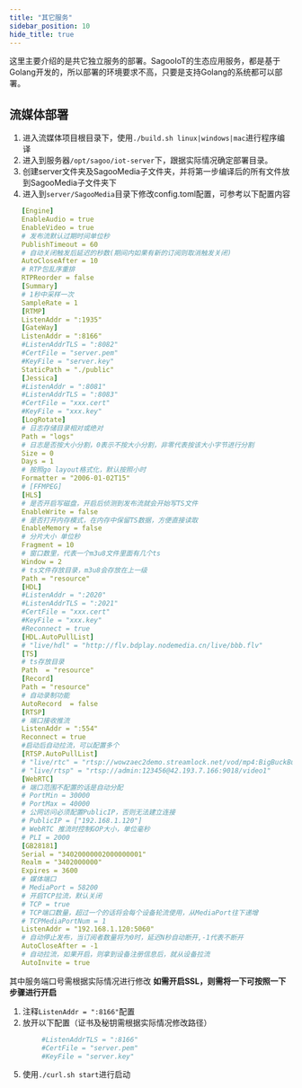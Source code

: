 ```yaml
---
title: "其它服务"
sidebar_position: 10
hide_title: true
---
```


这里主要介绍的是共它独立服务的部署。SagooIoT的生态应用服务，都是基于Golang开发的，所以部署的环境要求不高，只要是支持Golang的系统都可以部署。

## 流媒体部署

1. 进入流媒体项目根目录下，使用`./build.sh linux|windows|mac`进行程序编译
2. 进入到服务器`/opt/sagoo/iot-server`下，跟据实际情况确定部署目录。
3. 创建server文件夹及SagooMedia子文件夹，并将第一步编译后的所有文件放到SagooMedia子文件夹下
4. 进入到`server/SagooMedia`目录下修改config.toml配置，可参考以下配置内容

```yaml
   [Engine]
   EnableAudio = true
   EnableVideo = true
   # 发布流默认过期时间单位秒
   PublishTimeout = 60
   # 自动关闭触发后延迟的秒数(期间内如果有新的订阅则取消触发关闭)
   AutoCloseAfter = 10
   # RTP包乱序重排
   RTPReorder = false
   [Summary]
   # 1秒中采样一次
   SampleRate = 1
   [RTMP]
   ListenAddr = ":1935"
   [GateWay]
   ListenAddr = ":8166"
   #ListenAddrTLS = ":8082"
   #CertFile = "server.pem"
   #KeyFile = "server.key"
   StaticPath = "./public"
   [Jessica]
   #ListenAddr = ":8081"
   #ListenAddrTLS = ":8083"
   #CertFile = "xxx.cert"
   #KeyFile = "xxx.key"
   [LogRotate]
   # 日志存储目录相对或绝对
   Path = "logs"
   # 日志是否按大小分割，0表示不按大小分割，非零代表按该大小字节进行分割
   Size = 0
   Days = 1
   # 按照go layout格式化，默认按照小时
   Formatter = "2006-01-02T15"
   # [FFMPEG]
   [HLS]
   # 是否开启写磁盘，开启后侦测到发布流就会开始写TS文件
   EnableWrite = false
   # 是否打开内存模式，在内存中保留TS数据，方便直接读取
   EnableMemory = false
   # 分片大小 单位秒
   Fragment = 10
   # 窗口数里，代表一个m3u8文件里面有几个ts
   Window = 2
   # ts文件存放目录，m3u8会存放在上一级
   Path = "resource"
   [HDL]
   #ListenAddr = ":2020"
   #ListenAddrTLS = ":2021"
   #CertFile = "xxx.cert"
   #KeyFile = "xxx.key"
   #Reconnect = true
   [HDL.AutoPullList]
   # "live/hdl" = "http://flv.bdplay.nodemedia.cn/live/bbb.flv"
   [TS]
   # ts存放目录
   Path  = "resource"
   [Record]
   Path = "resource"
   # 自动录制功能
   AutoRecord  = false
   [RTSP]
   # 端口接收推流
   ListenAddr = ":554"
   Reconnect = true
   #启动后自动拉流，可以配置多个
   [RTSP.AutoPullList]
   # "live/rtc" = "rtsp://wowzaec2demo.streamlock.net/vod/mp4:BigBuckBunny_115k.mp4"
   # "live/rtsp" = "rtsp://admin:123456@42.193.7.166:9018/video1"
   [WebRTC]
   # 端口范围不配置的话是自动分配
   # PortMin = 30000
   # PortMax = 40000
   # 公网访问必须配置PublicIP，否则无法建立连接
   # PublicIP = ["192.168.1.120"]
   # WebRTC 推流时控制GOP大小，单位毫秒
   # PLI = 2000
   [GB28181]
   Serial = "34020000002000000001"
   Realm = "3402000000"
   Expires = 3600
   # 媒体端口
   # MediaPort = 58200
   # 开启TCP拉流，默认关闭
   # TCP = true
   # TCP端口数量，超过一个的话将会每个设备轮流使用，从MediaPort往下递增
   # TCPMediaPortNum = 1
   ListenAddr = "192.168.1.120:5060"
   # 自动停止发布，当订阅者数量将为0时，延迟N秒自动断开,-1代表不断开
   AutoCloseAfter = -1
   # 自动拉流，如果开启，则拿到设备注册信息后，就从设备拉流
   AutoInvite = true
```

其中服务端口号需根据实际情况进行修改
**如需开启SSL，则需将一下可按照一下步骤进行开启**
  1.  注释`ListenAddr = ":8166"`配置
  2. 放开以下配置（证书及秘钥需根据实际情况修改路径）

```yaml
        #ListenAddrTLS = ":8166"
        #CertFile = "server.pem"
        #KeyFile = "server.key"
```

5. 使用`./curl.sh start`进行启动

